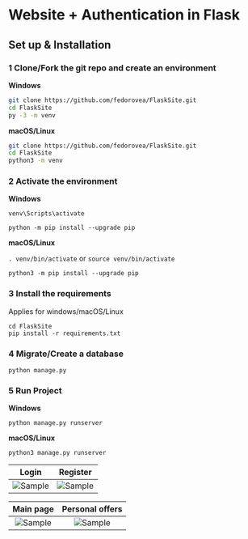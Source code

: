 # Website + Authentication in Flask

## Set up & Installation

### 1 Clone/Fork the git repo and create an environment 
                    
**Windows**
          
```bash
git clone https://github.com/fedorovea/FlaskSite.git
cd FlaskSite
py -3 -m venv

```
          
**macOS/Linux**
          
```bash
git clone https://github.com/fedorovea/FlaskSite.git
cd FlaskSite
python3 -m venv

```

### 2 Activate the environment
          
**Windows** 

```venv\Scripts\activate```

```python -m pip install --upgrade pip```
          
**macOS/Linux**

```. venv/bin/activate```
or
```source venv/bin/activate```

```python3 -m pip install --upgrade pip```

### 3 Install the requirements

Applies for windows/macOS/Linux

```
cd FlaskSite
pip install -r requirements.txt
```
### 4 Migrate/Create a database

```python manage.py```

### 5 Run Project

**Windows**

```python manage.py runserver```

**macOS/Linux**

```python3 manage.py runserver```


Login           |  Register
:-------------------------:|:-------------------------:
![Sample](https://github.com/fedorovea/FlaskSite/blob/main/frontstatic/1.png)  |  ![Sample](https://github.com/fedorovea/FlaskSite/blob/main/frontstatic/4.png)</br>

Main page           |  Personal offers
:-------------------------:|:-------------------------:
![Sample](https://github.com/fedorovea/FlaskSite/blob/main/frontstatic/2.png)  |  ![Sample](https://github.com/fedorovea/FlaskSite/blob/main/frontstatic/3.png)</br>

